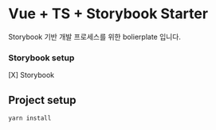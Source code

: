 # Vue + TS + Storybook Starter
Storybook 기반 개발 프로세스를 위한 bolierplate 입니다.

### Storybook setup 
[X] Storybook 


## Project setup
```
yarn install
```
